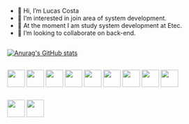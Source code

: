 - 👋 Hi, I’m Lucas Costa
- 👀 I’m interested in join area of system development.
- 🌱 At the moment I am study system development at Etec.
- 🖤 I’m looking to collaborate on back-end.

##

[![Anurag's GitHub stats](https://github-readme-stats.vercel.app/api?username=LucasCosta0011&theme=dark&show_icons=true)](https://github.com/LucasCosta0011/LucasCosta0011)

##

<div style="display: inline-block;">
  
  <img align="center" width="40" height="40" rel="logo-java" src="https://cdn.jsdelivr.net/gh/devicons/devicon/icons/java/java-original.svg">
  <img align="center" width="40" height="40" rel="logo-php" src="https://cdn.jsdelivr.net/gh/devicons/devicon/icons/php/php-original.svg">
  <img align="center" width="40" height="40" rel="logo-csharp" src="https://cdn.jsdelivr.net/gh/devicons/devicon/icons/csharp/csharp-original.svg">
  <img align="center" width="40" height="40" rel="logo-mysql" src="https://cdn.jsdelivr.net/gh/devicons/devicon/icons/mysql/mysql-original.svg">
  <img align="center" width="40" height="40" rel="logo-xamarin" src="https://cdn.jsdelivr.net/gh/devicons/devicon/icons/xamarin/xamarin-original.svg">
  <img align="center" width="40" height="40" rel="logo-html" src="https://cdn.jsdelivr.net/gh/devicons/devicon/icons/html5/html5-original.svg">
  <img align="center" width="40" height="40" rel="logo-css" src="https://cdn.jsdelivr.net/gh/devicons/devicon/icons/css3/css3-original.svg">
  <img align="center" width="40" height="40" rel="logo-javascript" src="https://cdn.jsdelivr.net/gh/devicons/devicon/icons/javascript/javascript-original.svg">
  <img align="center" width="40" height="40" rel="logo-bootstrap" src="https://cdn.jsdelivr.net/gh/devicons/devicon/icons/bootstrap/bootstrap-original.svg">
          
</div>

##

<div>
  <img align="center" width="40" height="40" rel="logo-bootstrap" src="https://img.shields.io/badge/Linux-FCC624?style=for-the-badge&logo=linux&logoColor=black">
  <img align="center" width="40" height="40" rel="logo-bootstrap" src="https://img.shields.io/badge/Windows-0078D6?style=for-the-badge&logo=windows&logoColor=white">
</div>
